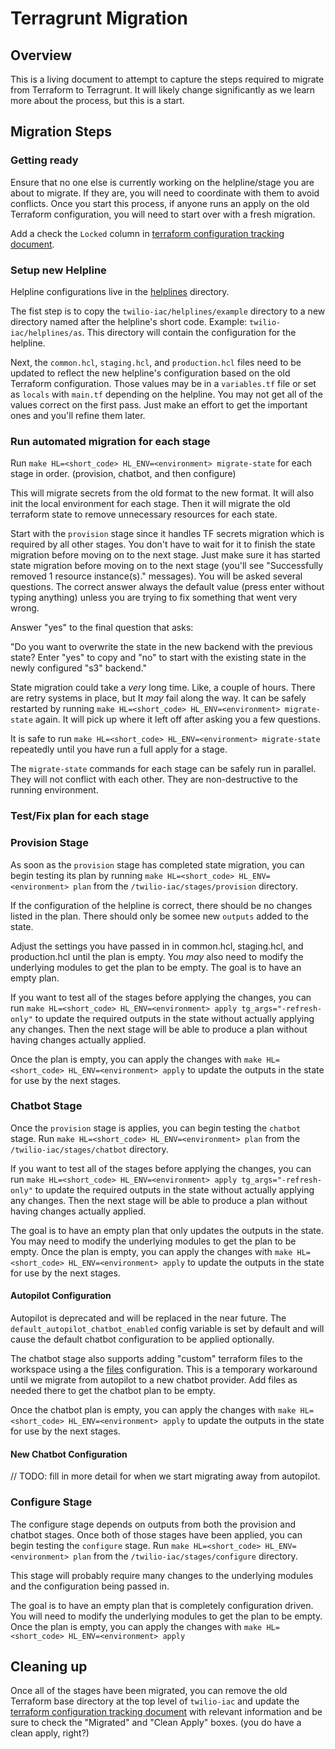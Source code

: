 # Terragrunt Migration

## Overview

This is a living document to attempt to capture the steps required to migrate from Terraform to Terragrunt. It will likely change significantly as we learn more about the process, but this is a start.

## Migration Steps

### Getting ready

Ensure that no one else is currently working on the helpline/stage you are about to migrate. If they are, you will need to coordinate with them to avoid conflicts. Once you start this process, if anyone runs an apply on the old Terraform configuration, you will need to start over with a fresh migration.

Add a check the `Locked` column in [terraform configuration tracking document](https://app.box.com/file/1109527438079).

### Setup new Helpline

Helpline configurations live in the [helplines](../helplines/README.md) directory.

The fist step is to copy the `twilio-iac/helplines/example` directory to a new directory named after the helpline's short code. Example: `twilio-iac/helplines/as`. This directory will contain the configuration for the helpline.

Next, the `common.hcl`, `staging.hcl`, and `production.hcl` files need to be updated to reflect the new helpline's configuration based on the old Terraform configuration. Those values may be in a `variables.tf` file or set as `locals` with `main.tf` depending on the helpline. You may not get all of the values correct on the first pass. Just make an effort to get the important ones and you'll refine them later.

### Run automated migration for each stage

Run `make HL=<short_code> HL_ENV=<environment> migrate-state` for each stage in order. (provision, chatbot, and then configure)

This will migrate secrets from the old format to the new format. It will also init the local environment for each stage. Then it will migrate the old terraform state to remove unnecessary resources for each state.

Start with the `provision` stage since it handles TF secrets migration which is required by all other stages. You don't have to wait for it to finish the state migration before moving on to the next stage. Just make sure it has started state migration before moving on to the next stage (you'll see "Successfully removed 1 resource instance(s)." messages). You will be asked several questions. The correct answer always the default value (press enter without typing anything) unless you are trying to fix something that went very wrong.

Answer "yes" to the final question that asks:

"Do you want to overwrite the state in the new backend with the previous state?
  Enter "yes" to copy and "no" to start with the existing state in the newly
  configured "s3" backend."

State migration could take a *very* long time. Like, a couple of hours. There are retry systems in place, but It *may* fail along the way. It can be safely restarted by running `make HL=<short_code> HL_ENV=<environment> migrate-state` again. It will pick up where it left off after asking you a few questions.

It is safe to run `make HL=<short_code> HL_ENV=<environment> migrate-state` repeatedly until you have run a full apply for a stage.

The `migrate-state` commands for each stage can be safely run in parallel. They will not conflict with each other. They are non-destructive to the running environment.

### Test/Fix plan for each stage

### Provision Stage

As soon as the `provision` stage has completed state migration, you can begin testing its plan by running `make HL=<short_code> HL_ENV=<environment> plan` from the `/twilio-iac/stages/provision` directory.

If the configuration of the helpline is correct, there should be no changes listed in the plan. There should only be somee new `outputs` added to the state.

Adjust the settings you have passed in in common.hcl, staging.hcl, and production.hcl until the plan is empty. You *may* also need to modify the underlying modules to get the plan to be empty. The goal is to have an empty plan.

If you want to test all of the stages before applying the changes, you can run `make HL=<short_code> HL_ENV=<environment> apply tg_args="-refresh-only"` to update the required outputs in the state without actually applying any changes. Then the next stage will be able to produce a plan without having changes actually applied.

Once the plan is empty, you can apply the changes with `make HL=<short_code> HL_ENV=<environment> apply` to update the outputs in the state for use by the next stages.


### Chatbot Stage

Once the `provision` stage is applies, you can begin testing the `chatbot` stage. Run `make HL=<short_code> HL_ENV=<environment> plan` from the `/twilio-iac/stages/chatbot` directory.

If you want to test all of the stages before applying the changes, you can run `make HL=<short_code> HL_ENV=<environment> apply tg_args="-refresh-only"` to update the required outputs in the state without actually applying any changes. Then the next stage will be able to produce a plan without having changes actually applied.

The goal is to have an empty plan that only updates the outputs in the state. You may need to modify the underlying modules to get the plan to be empty. Once the plan is empty, you can apply the changes with `make HL=<short_code> HL_ENV=<environment> apply` to update the outputs in the state for use by the next stages.

#### Autopilot Configuration

Autopilot is deprecated and will be replaced in the near future. The `default_autopilot_chatbot_enabled` config variable is set by default and will cause the default chatbot configuration to be applied optionally.

The chatbot stage also supports adding "custom" terraform files to the workspace using a the [files](../helplines/files/README.md) configuration. This is a temporary workaround until we migrate from autopilot to a new chatbot provider. Add files as needed there to get the chatbot plan to be empty.

Once the chatbot plan is empty, you can apply the changes with `make HL=<short_code> HL_ENV=<environment> apply` to update the outputs in the state for use by the next stages.

#### New Chatbot Configuration

// TODO: fill in more detail for when we start migrating away from autopilot.

### Configure Stage

The configure stage depends on outputs from both the provision and chatbot stages. Once both of those stages have been applied, you can begin testing the `configure` stage. Run `make HL=<short_code> HL_ENV=<environment> plan` from the `/twilio-iac/stages/configure` directory.

This stage will probably require many changes to the underlying modules and the configuration being passed in.

The goal is to have an empty plan that is completely configuration driven. You will need to modify the underlying modules to get the plan to be empty. Once the plan is empty, you can apply the changes with `make HL=<short_code> HL_ENV=<environment> apply`

## Cleaning up

Once all of the stages have been migrated, you can remove the old Terraform base directory at the top level of `twilio-iac` and update the [terraform configuration tracking document](https://app.box.com/file/1109527438079) with relevant information and be sure to check the "Migrated" and "Clean Apply" boxes. (you do have a clean apply, right?)
